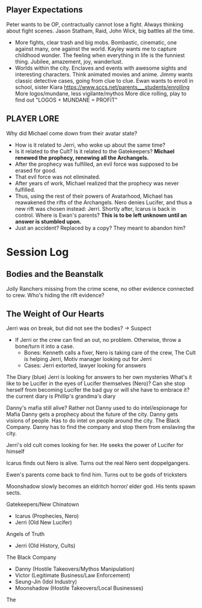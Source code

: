 ## Player Expectations
Peter wants to be OP, contractually cannot lose a fight. Always thinking about fight scenes. Jason Statham, Raid, John Wick, big battles all the time.
- More fights, clear trash and big mobs. Bombastic, cinematic, one against many, one against the world.
Kayley wants me to capture childhood wonder. The feeling when everything in life is the funniest thing. Jubilee, amazement, joy, wanderlust.
- Worlds within the city. Enclaves and events with awesome sights and interesting characters. Think animated movies and anime.
Jimmy wants classic detective cases, going from clue to clue.
Ewan wants to enroll in school, sister Kiara
https://www.sccs.net/parents___students/enrolling
More logos/mundane, less vigilante/mythos
More dice rolling, play to find out
"LOGOS + MUNDANE = PROFIT"

## PLAYER LORE
Why did Michael come down from their avatar state?
- How is it related to Jerri, who woke up about the same time?
- Is it related to the Cult? Is it related to the Gatekeepers?
**Michael renewed the prophecy, renewing all the Archangels.**
- After the prophecy was fulfilled, an evil force was supposed to be erased for good.
- That evil force was not eliminated.
- After years of work, Michael realized that the prophecy was never fulfilled.
- Thus, using the rest of their powers of Avatarhood, Michael has reawakened the rifts of the Archangels. Nero denies Lucifer, and thus a new rift was chosen instead: Jerri. Shortly after, Icarus is back in control.
Where is Ewan's parents?
**This is to be left unknown until an answer is stumbled upon.**
- Just an accident? Replaced by a copy? They meant to abandon him?

# Session Log
## Bodies and the Beanstalk
Jolly Ranchers missing from the crime scene, no other evidence connected to crew.
Who's hiding the rift evidence?
## The Weight of Our Hearts
Jerri was on break, but did not see the bodies? -> Suspect
- If Jerri or the crew can find an out, no problem. Otherwise, throw a bone/turn it into a case.
	- Bones: Kenneth calls a fixer, Nero is taking care of the crew, The Cult is helping Jerri, Motiv manager looking out for Jerri
	- Cases: Jerri extorted, lawyer looking for answers

The Diary (blue)
Jerri is looking for answers to her own mysteries
What's it like to be Lucifer in the eyes of Lucifer themselves (Nero)?
Can she stop herself from becoming Lucifer the bad guy or will she have to embrace it?
the current diary is Phillip's grandma's diary

Danny's mafia still alive? Rather not
Danny used to do intel/espionage for Mafia
Danny gets a prophecy about the future of the city.
Danny gets visions of people. Has to do intel on people around the city.
The Black Company. Danny has to find the company and stop them from enslaving the city.

Jerri's old cult comes looking for her. He seeks the power of Lucifer for himself

Icarus finds out Nero is alive. Turns out the real Nero sent doppelgangers.

Ewen's parents come back to find him. Turns out to be gods of tricksters

Moonshadow slowly becomes an eldritch horror/ elder god. His tents spawn sects.

Gatekeepers/New Chinatown
- Icarus (Prophecies, Nero)
- Jerri (Old New Lucifer)

Angels of Truth
- Jerri (Old History, Cults)

The Black Company
- Danny (Hostile Takeovers/Mythos Manipulation)
- Victor (Legitimate Business/Law Enforcement)
- Seung-Jin (Idol Industry)
- Moonshadow (Hostile Takeovers/Local Businesses)

The 